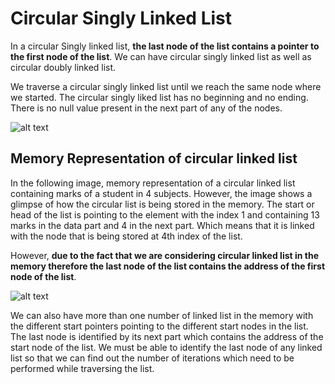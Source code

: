 # Circular Singly Linked List

In a circular Singly linked list, **the last node of the list contains a pointer to the first node of the list**. We can have circular singly linked list as well as circular doubly linked list.

We traverse a circular singly linked list until we reach the same node where we started. The circular singly liked list has no beginning and no ending. There is no null value present in the next part of any of the nodes.

![alt text](https://static.javatpoint.com/ds/images/circular-singly-linked-list.png)

## Memory Representation of circular linked list

In the following image, memory representation of a circular linked list containing marks of a student in 4 subjects. However, the image shows a glimpse of how the circular list is being stored in the memory. The start or head of the list is pointing to the element with the index 1 and containing 13 marks in the data part and 4 in the next part. Which means that it is linked with the node that is being stored at 4th index of the list.

However, **due to the fact that we are considering circular linked list in the memory therefore the last node of the list contains the address of the first node of the list**.

![alt text](https://static.javatpoint.com/ds/images/memory-representation-circular-singly-linked-list.png)

We can also have more than one number of linked list in the memory with the different start pointers pointing to the different start nodes in the list. The last node is identified by its next part which contains the address of the start node of the list. We must be able to identify the last node of any linked list so that we can find out the number of iterations which need to be performed while traversing the list.